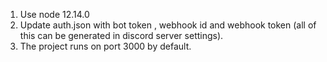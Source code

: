 1. Use node 12.14.0
2. Update auth.json with bot token , webhook id and webhook token (all of this can be generated in discord server settings).
3. The project runs on port 3000 by default.